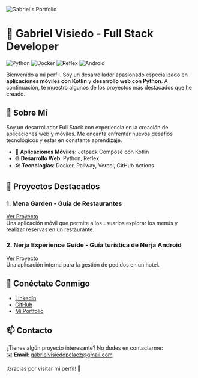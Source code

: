 

![Gabriel's Portfolio](https://firebasestorage.googleapis.com/v0/b/productos-garden.appspot.com/o/VIPE_DEVELOPER_WEB%2Fvipe_portfolio_github.png?alt=media&token=1f74e93e-bd83-4cea-88db-d0fa33b0fd7a)

# 🚀 Gabriel Visiedo - Full Stack Developer

![Python](https://img.shields.io/badge/Python-yellow)
![Docker](https://img.shields.io/badge/Docker-blue)
![Reflex](https://img.shields.io/badge/Reflex-Python-purple)
![Android](https://img.shields.io/badge/Kotlin)

Bienvenido a mi perfil. Soy un desarrollador apasionado especializado en **aplicaciones móviles con Kotlin** y **desarrollo web con Python**. A continuación, te muestro algunos de los proyectos más destacados que he creado.

## 🎯 Sobre Mí

Soy un desarrollador Full Stack con experiencia en la creación de aplicaciones web y móviles. Me encanta enfrentar nuevos desafíos tecnológicos y estar en constante aprendizaje.

- 📱 **Aplicaciones Móviles**: Jetpack Compose con Kotlin
- 🌐 **Desarrollo Web**: Python, Reflex
- 🛠️ **Tecnologías**: Docker, Railway, Vercel, GitHub Actions

## 🌟 Proyectos Destacados

### 1. Mena Garden - Guía de Restaurantes
[Ver Proyecto](https://github.com/tu-repositorio)  
Una aplicación móvil que permite a los usuarios explorar los menús y realizar reservas en un restaurante.

### 2. Nerja Experience Guide - Guía turística de Nerja Android
[Ver Proyecto](https://github.com/tu-repositorio)  
Una aplicación interna para la gestión de pedidos en un hotel.

## 🔗 Conéctate Conmigo

- [LinkedIn](https://www.linkedin.com/in/gabriel-visiedo-pel%C3%A1ez-993675303/)
- [GitHub](https://github.com/Gaby79dev)
- [Mi Portfolio](https://vipedeveloper.vercel.app/)

## 📫 Contacto

¿Tienes algún proyecto interesante? No dudes en contactarme:  
✉️ **Email**: gabrielvisiedopelaez@gmail.com

¡Gracias por visitar mi perfil! 🚀
